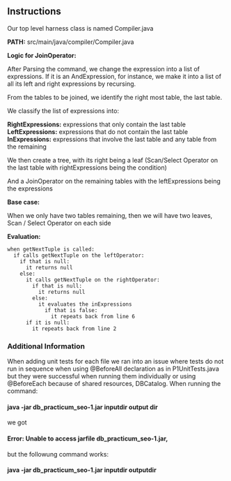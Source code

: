 
## Instructions

Our top level harness class is named Compiler.java

**PATH:**  src/main/java/compiler/Compiler.java

**Logic for JoinOperator:**

After Parsing the command, we change the expression into a list of expressions. 
If it is an AndExpression, for instance, we make it into a list of all its left and right expressions by recursing.

From the tables to be joined, we identify the right most table, the last table. 

We classify the list of expressions into:

**RightExpressions:** expressions that only contain the last table
**LeftExpressions:** expressions that do not contain the last table
**InExpressions:** expressions that involve the last table and any table from the remaining

We then create a tree, with its right being a leaf (Scan/Select Operator on the last table with rightExpressions being the condition)

And a JoinOperator on the remaining tables with the leftExpressions being the expressions

**Base case:**

  When we only have two tables remaining, then we will have two leaves, Scan / Select Operator on each side

**Evaluation:**
```
when getNextTuple is called:
  if calls getNextTuple on the leftOperator:
    if that is null:
      it returns null
    else:
      it calls getNextTuple on the rightOperator:
        if that is null:
          it returns null
        else:
          it evaluates the inExpressions
            if that is false:
              it repeats back from line 6
      if it is null:
        it repeats back from line 2
```
### Additional Information

When adding unit tests for each file we ran into an issue where tests do not run 
in sequence when using @BeforeAll declaration as in P1UnitTests.java but they were
 successful when running them individually or using @BeforeEach because of shared 
 resources, DBCatalog. 
When running the command: 
####    java -jar db_practicum_seo-1.jar inputdir output dir
we got 
#### Error: Unable to access jarfile db_practicum_seo-1.jar, 
but the followung command works:
#### java -jar db_practicum_seo-1.jar inputdir outputdir 